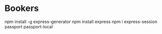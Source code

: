 # Bookers


npm install -g express-generator
npm install express
npm i express-session passport passport-local	
